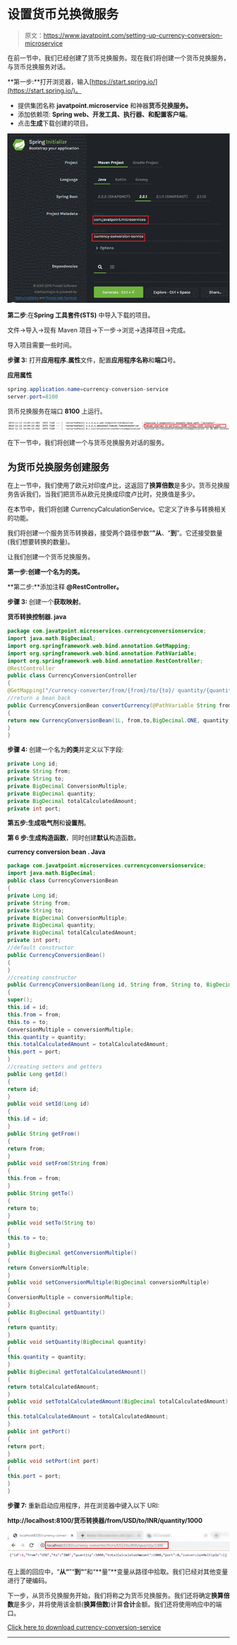 # 设置货币兑换微服务

> 原文：<https://www.javatpoint.com/setting-up-currency-conversion-microservice>

在前一节中，我们已经创建了货币兑换服务。现在我们将创建一个货币兑换服务，与货币兑换服务对话。

**第一步:**打开浏览器，输入[https://start.spring.io/](https://start.spring.io/)。

*   提供集团名称 **javatpoint.microservice** 和神器**货币兑换服务。**
*   添加依赖项: **Spring web、开发工具、执行器、**和**配置客户端**。
*   点击**生成**下载创建的项目。

![Setting up Currency Conversion Microservice](img/75ad80e915877e8c7934aa3cd75107fc.png)

**第二步**:在**Spring 工具套件(STS)** 中导入下载的项目。

文件->导入->现有 Maven 项目->下一步->浏览->选择项目->完成。

导入项目需要一些时间。

**步骤 3:** 打开**应用程序.属性**文件，配置**应用程序名称**和**端口**号。

**应用属性**

```java
spring.application.name=currency-conversion-service
server.port=8100

```

货币兑换服务在端口 **8100** 上运行。

![Setting up Currency Conversion Microservice](img/d0d5dd9cab627d3eeb95592e38bf8c95.png)

在下一节中，我们将创建一个与货币兑换服务对话的服务。

## 为货币兑换服务创建服务

在上一节中，我们使用了欧元对印度卢比，这返回了**换算倍数**是多少。货币兑换服务告诉我们，当我们把货币从欧元兑换成印度卢比时，兑换值是多少。

在本节中，我们将创建 CurrencyCalculationService。它定义了许多与转换相关的功能。

我们将创建一个服务货币转换器，接受两个路径参数“**”从**、“**到**”。它还接受数量(我们想要转换的数量)。

让我们创建一个货币兑换服务。

**第一步:**创建一个名为**的类。**

**第二步:**添加注释 **@RestController。**

**步骤 3:** 创建一个**获取映射**。

**货币转换控制器. java**

```java
package com.javatpoint.microservices.currencyconversionservice;
import java.math.BigDecimal;
import org.springframework.web.bind.annotation.GetMapping;
import org.springframework.web.bind.annotation.PathVariable;
import org.springframework.web.bind.annotation.RestController;
@RestController
public class CurrencyConversionController 
{
@GetMapping("/currency-converter/from/{from}/to/{to}/ quantity/{quantity}") //where {from} and {to} represents the column 
//return a bean back
public CurrencyConversionBean convertCurrency(@PathVariable String from, @PathVariable String to, @PathVariable BigDecimal quantity)
{
return new CurrencyConversionBean(1L, from,to,BigDecimal.ONE, quantity,quantity,0 );
}
}

```

**步骤 4:** 创建一个名为**的类**并定义以下字段:

```java
private Long id;
private String from;
private String to;
private BigDecimal ConversionMultiple;
private BigDecimal quantity;
private BigDecimal totalCalculatedAmount;
private int port;

```

**第五步:**生成**吸气剂**和**设置剂**。

**第 6 步:**生成**构造函数**，同时创建**默认**构造函数。

**currency conversion bean . Java**

```java
package com.javatpoint.microservices.currencyconversionservice;
import java.math.BigDecimal;
public class CurrencyConversionBean 
{
private Long id;
private String from;
private String to;
private BigDecimal ConversionMultiple;
private BigDecimal quantity;
private BigDecimal totalCalculatedAmount;
private int port;
//default constructor
public CurrencyConversionBean()
{	
}
//creating constructor
public CurrencyConversionBean(Long id, String from, String to, BigDecimal conversionMultiple, BigDecimal quantity, BigDecimal totalCalculatedAmount, int port) 
{
super();
this.id = id;
this.from = from;
this.to = to;
ConversionMultiple = conversionMultiple;
this.quantity = quantity;
this.totalCalculatedAmount = totalCalculatedAmount;
this.port = port;
}
//creating setters and getters
public Long getId() 
{
return id;
}
public void setId(Long id) 
{
this.id = id;
}
public String getFrom() 
{
return from;
}
public void setFrom(String from) 
{
this.from = from;
}
public String getTo() 
{
return to;
}
public void setTo(String to) 
{
this.to = to;
}
public BigDecimal getConversionMultiple() 
{
return ConversionMultiple;
}
public void setConversionMultiple(BigDecimal conversionMultiple) 
{
ConversionMultiple = conversionMultiple;
}
public BigDecimal getQuantity() 
{
return quantity;
}
public void setQuantity(BigDecimal quantity) 
{
this.quantity = quantity;
}
public BigDecimal getTotalCalculatedAmount() 
{
return totalCalculatedAmount;
}
public void setTotalCalculatedAmount(BigDecimal totalCalculatedAmount) 
{
this.totalCalculatedAmount = totalCalculatedAmount;
}
public int getPort() 
{
return port;
}
public void setPort(int port) 
{
this.port = port;
}
}

```

**步骤 7:** 重新启动应用程序，并在浏览器中键入以下 URI:

**http://localhost:8100/货币转换器/from/USD/to/INR/quantity/1000**

![Setting up Currency Conversion Microservice](img/db6231869e197c9f8051f5d68cc433e0.png)

在上面的回应中，“**从“**”“**到“**”和“**量”**变量从路径中拾取。我们已经对其他变量进行了硬编码。

下一步，从货币兑换服务开始，我们将称之为货币兑换服务。我们还将确定**换算倍数**是多少，并将使用该金额(**换算倍数**)计算**合计**金额。我们还将使用响应中的端口。

[Click here to download currency-conversion-service](https://static.javatpoint.com/tutorial/microservices/download/microservice/currency-conversion-service.zip)

* * *